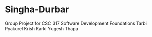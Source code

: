 # Singha-Durbar
Group Project for CSC 317 Software Development Foundations
Tarbi Pyakurel
Krish Karki
Yugesh Thapa

